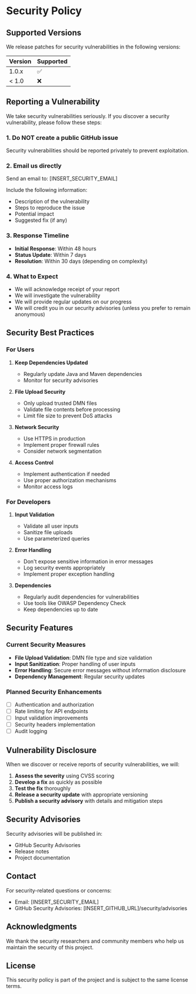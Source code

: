 # Security Policy

## Supported Versions

We release patches for security vulnerabilities in the following versions:

| Version | Supported          |
| ------- | ------------------ |
| 1.0.x   | :white_check_mark: |
| < 1.0   | :x:                |

## Reporting a Vulnerability

We take security vulnerabilities seriously. If you discover a security vulnerability, please follow these steps:

### 1. Do NOT create a public GitHub issue

Security vulnerabilities should be reported privately to prevent exploitation.

### 2. Email us directly

Send an email to: [INSERT_SECURITY_EMAIL]

Include the following information:
- Description of the vulnerability
- Steps to reproduce the issue
- Potential impact
- Suggested fix (if any)

### 3. Response Timeline

- **Initial Response**: Within 48 hours
- **Status Update**: Within 7 days
- **Resolution**: Within 30 days (depending on complexity)

### 4. What to Expect

- We will acknowledge receipt of your report
- We will investigate the vulnerability
- We will provide regular updates on our progress
- We will credit you in our security advisories (unless you prefer to remain anonymous)

## Security Best Practices

### For Users

1. **Keep Dependencies Updated**
   - Regularly update Java and Maven dependencies
   - Monitor for security advisories

2. **File Upload Security**
   - Only upload trusted DMN files
   - Validate file contents before processing
   - Limit file size to prevent DoS attacks

3. **Network Security**
   - Use HTTPS in production
   - Implement proper firewall rules
   - Consider network segmentation

4. **Access Control**
   - Implement authentication if needed
   - Use proper authorization mechanisms
   - Monitor access logs

### For Developers

1. **Input Validation**
   - Validate all user inputs
   - Sanitize file uploads
   - Use parameterized queries

2. **Error Handling**
   - Don't expose sensitive information in error messages
   - Log security events appropriately
   - Implement proper exception handling

3. **Dependencies**
   - Regularly audit dependencies for vulnerabilities
   - Use tools like OWASP Dependency Check
   - Keep dependencies up to date

## Security Features

### Current Security Measures

- **File Upload Validation**: DMN file type and size validation
- **Input Sanitization**: Proper handling of user inputs
- **Error Handling**: Secure error messages without information disclosure
- **Dependency Management**: Regular security updates

### Planned Security Enhancements

- [ ] Authentication and authorization
- [ ] Rate limiting for API endpoints
- [ ] Input validation improvements
- [ ] Security headers implementation
- [ ] Audit logging

## Vulnerability Disclosure

When we discover or receive reports of security vulnerabilities, we will:

1. **Assess the severity** using CVSS scoring
2. **Develop a fix** as quickly as possible
3. **Test the fix** thoroughly
4. **Release a security update** with appropriate versioning
5. **Publish a security advisory** with details and mitigation steps

## Security Advisories

Security advisories will be published in:
- GitHub Security Advisories
- Release notes
- Project documentation

## Contact

For security-related questions or concerns:
- Email: [INSERT_SECURITY_EMAIL]
- GitHub Security Advisories: [INSERT_GITHUB_URL]/security/advisories

## Acknowledgments

We thank the security researchers and community members who help us maintain the security of this project.

## License

This security policy is part of the project and is subject to the same license terms.
